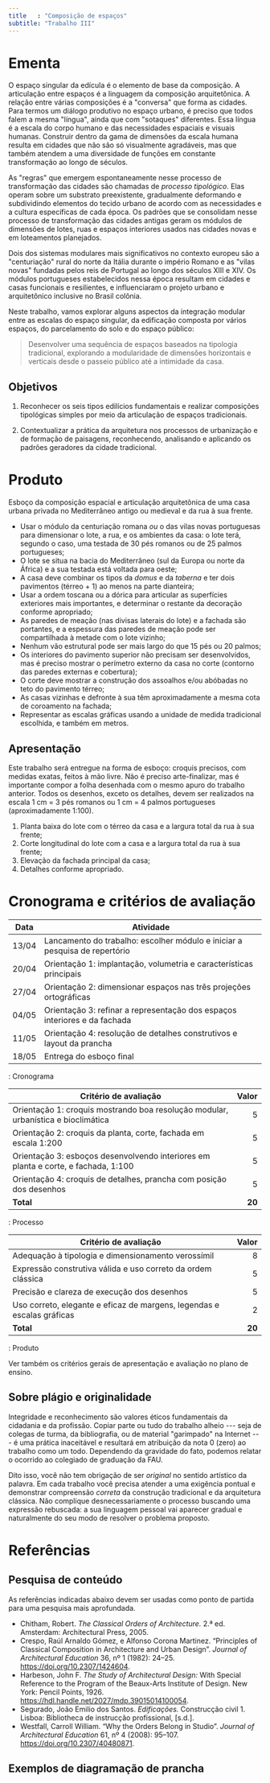 ```yaml
---
title   : "Composição de espaços"
subtitle: "Trabalho III"
---
```


# Ementa #

O espaço singular da edícula é o elemento de base da composição. A
articulação entre espaços é a linguagem da composição arquitetônica. A
relação entre várias composições é a "conversa" que forma as cidades.
Para termos um diálogo produtivo no espaço urbano, é preciso que todos
falem a mesma "língua", ainda que com "sotaques" diferentes. Essa língua
é a escala do corpo humano e das necessidades espaciais e visuais
humanas. Construir dentro da gama de dimensões da escala humana resulta
em cidades que não são só visualmente agradáveis, mas que também atendem
a uma diversidade de funções em constante transformação ao longo de
séculos.

As "regras" que emergem espontaneamente nesse processo de transformação
das cidades são chamadas de *processo tipológico*. Elas operam sobre um
substrato preexistente, gradualmente deformando e subdividindo elementos
do tecido urbano de acordo com as necessidades e a cultura específicas
de cada época. Os padrões que se consolidam nesse processo de
transformação das cidades antigas geram os módulos de dimensões de
lotes, ruas e espaços interiores usados nas cidades novas e em
loteamentos planejados.

Dois dos sistemas modulares mais significativos no contexto europeu são
a "centuriação" rural do norte da Itália durante o império Romano e as
"vilas novas" fundadas pelos reis de Portugal ao longo dos séculos XIII
e XIV. Os módulos portugueses estabelecidos nessa época resultam em
cidades e casas funcionais e resilientes, e influenciaram o projeto
urbano e arquitetônico inclusive no Brasil colônia.

Neste trabalho, vamos explorar alguns aspectos da integração modular
entre as escalas do espaço singular, da edificação composta por vários
espaços, do parcelamento do solo e do espaço público:

> Desenvolver uma sequência de espaços baseados na tipologia
> tradicional, explorando a modularidade de dimensões horizontais e
> verticais desde o passeio público até a intimidade da casa.

## Objetivos ##

1. Reconhecer os seis tipos edilícios fundamentais e realizar
   composições tipológicas simples por meio da articulação de espaços
   tradicionais.

2. Contextualizar a prática da arquitetura nos processos de urbanização
   e de formação de paisagens, reconhecendo, analisando e aplicando os
   padrões geradores da cidade tradicional.

# Produto #

Esboço da composição espacial e articulação arquitetônica de uma casa
urbana privada no Mediterrâneo antigo ou medieval e da rua à sua frente.

- Usar o módulo da centuriação romana *ou* o das vilas novas portuguesas
  para dimensionar o lote, a rua, e os ambientes da casa: o lote terá,
  segundo o caso, uma testada de 30 pés romanos ou de 25 palmos
  portugueses;
- O lote se situa na bacia do Mediterrâneo (sul da Europa ou norte da
  África) e a sua testada está voltada para oeste;
- A casa deve combinar os tipos da *domus* e da *taberna* e ter dois
  pavimentos (térreo + 1) ao menos na parte dianteira;
- Usar a ordem toscana ou a dórica para articular as superfícies
  exteriores mais importantes, e determinar o restante da decoração
  conforme apropriado;
- As paredes de meação (nas divisas laterais do lote) e a fachada são
  portantes, e a espessura das paredes de meação pode ser compartilhada
  à metade com o lote vizinho;
- Nenhum vão estrutural pode ser mais largo do que 15 pés ou 20 palmos;
- Os interiores do pavimento superior não precisam ser desenvolvidos,
  mas é preciso mostrar o perímetro externo da casa no corte (contorno
  das paredes externas e cobertura);
- O corte deve mostrar a construção dos assoalhos e/ou abóbadas no teto
  do pavimento térreo;
- As casas vizinhas e defronte à sua têm aproximadamente a mesma cota de
  coroamento na fachada;
- Representar as escalas gráficas usando a unidade de medida tradicional
  escolhida, e também em metros.

## Apresentação ##

Este trabalho será entregue na forma de esboço: croquis precisos, com
medidas exatas, feitos à mão livre. Não é preciso arte-finalizar, mas é
importante compor a folha desenhada com o mesmo apuro do trabalho
anterior. Todos os desenhos, exceto os detalhes, devem ser realizados na
escala 1 cm = 3 pés romanos ou 1 cm = 4 palmos portugueses
(aproximadamente 1:100).

1. Planta baixa do lote com o térreo da casa e a largura total da rua à
   sua frente;
2. Corte longitudinal do lote com a casa e a largura total da rua à sua
   frente;
3. Elevação da fachada principal da casa;
4. Detalhes conforme apropriado.

# Cronograma e critérios de avaliação #

| Data  | Atividade                                                                  |
|-------|----------------------------------------------------------------------------|
| 13/04 | Lancamento do trabalho: escolher módulo e iniciar a pesquisa de repertório |
| 20/04 | Orientação 1: implantação, volumetria e características principais         |
| 27/04 | Orientação 2: dimensionar espaços nas três projeções ortográficas          |
| 04/05 | Orientação 3: refinar a representação dos espaços interiores e da fachada  |
| 11/05 | Orientação 4: resolução de detalhes construtivos e layout da prancha       |
| 18/05 | Entrega do esboço final                                                    |

: Cronograma

| Critério de avaliação                                                              |  Valor |
|------------------------------------------------------------------------------------|-------:|
| Orientação 1: croquis mostrando boa resolução modular, urbanística e bioclimática  |      5 |
| Orientação 2: croquis da planta, corte, fachada em escala 1:200                    |      5 |
| Orientação 3: esboços desenvolvendo interiores em planta e corte, e fachada, 1:100 |      5 |
| Orientação 4: croquis de detalhes, prancha com posição dos desenhos                |      5 |
| **Total**                                                                          | **20** |

: Processo

| Critério de avaliação                                                  |  Valor |
|------------------------------------------------------------------------|-------:|
| Adequação à tipologia e dimensionamento verossímil                     |      8 |
| Expressão construtiva válida e uso correto da ordem clássica           |      5 |
| Precisão e clareza de execução dos desenhos                            |      5 |
| Uso correto, elegante e eficaz de margens, legendas e escalas gráficas |      2 |
| **Total**                                                              | **20** |

: Produto

Ver também os critérios gerais de apresentação e avaliação no plano de
ensino.

## Sobre plágio e originalidade ##

Integridade e reconhecimento são valores éticos fundamentais da
cidadania e da profissão. Copiar parte ou tudo do trabalho alheio ---
seja de colegas de turma, da bibliografia, ou de material "garimpado" na
Internet --- é uma prática inaceitável e resultará em atribuição da nota
0 (zero) ao trabalho como um todo. Dependendo da gravidade do fato,
podemos relatar o ocorrido ao colegiado de graduação da FAU.

Dito isso, você não tem obrigação de ser *original* no sentido artístico
da palavra. Em cada trabalho você precisa atender a uma exigência
pontual e demonstrar compreensão *correta* da construção tradicional e
da arquitetura clássica. Não complique desnecessariamente o processo
buscando uma expressão rebuscada: a sua linguagem pessoal vai aparecer
gradual e naturalmente do seu modo de resolver o problema proposto.

# Referências #

## Pesquisa de conteúdo ##

As referências indicadas abaixo devem ser usadas como ponto de partida
para uma pesquisa mais aprofundada.

- Chitham, Robert. *The Classical Orders of Architecture.* 2.ª ed.
  Amsterdam: Architectural Press, 2005.
- Crespo, Raúl Arnaldo Gómez, e Alfonso Corona Martinez. “Principles of
  Classical Composition in Architecture and Urban Design”. *Journal of
  Architectural Education* 36, nº 1 (1982): 24–25.
  https://doi.org/10.2307/1424604.
- Harbeson, John F. *The Study of Architectural Design:* With Special
  Reference to the Program of the Beaux-Arts Institute of Design. New
  York: Pencil Points, 1926.
  https://hdl.handle.net/2027/mdp.39015014100054.
- Segurado, João Emilio dos Santos. *Edificações.* Construcção civil 1.
  Lisboa: Bibliotheca de instrucção profissional, [s.d.].
- Westfall, Carroll William. “Why the Orders Belong in Studio”. *Journal
  of Architectural Education* 61, nº 4 (2008): 95–107.
  https://doi.org/10.2307/40480871.

## Exemplos de diagramação de prancha ##

